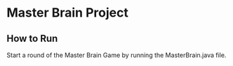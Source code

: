 # Master Brain Project
## How to Run
Start a round of the Master Brain Game by running the MasterBrain.java file. 
